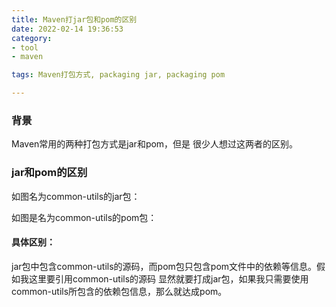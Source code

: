 ```yaml
---
title: Maven打jar包和pom的区别
date: 2022-02-14 19:36:53
category:
- tool
- maven 

tags: Maven打包方式, packaging jar, packaging pom

---
```


### 背景
<p>Maven常用的两种打包方式是<packaging>jar</packaging>和<packaging>pom</packaging>，但是
很少人想过这两者的区别。
</p>

### <packaging>jar</packaging>和<packaging>pom</packaging>的区别
如图名为common-utils的jar包：

如图是名为common-utils的pom包：

#### 具体区别：
<p>jar包中包含common-utils的源码，而pom包只包含pom文件中的依赖等信息。假如我这里要引用common-utils的源码
显然就要打成jar包，如果我只需要使用common-utils所包含的依赖包信息，那么就达成pom。</p>